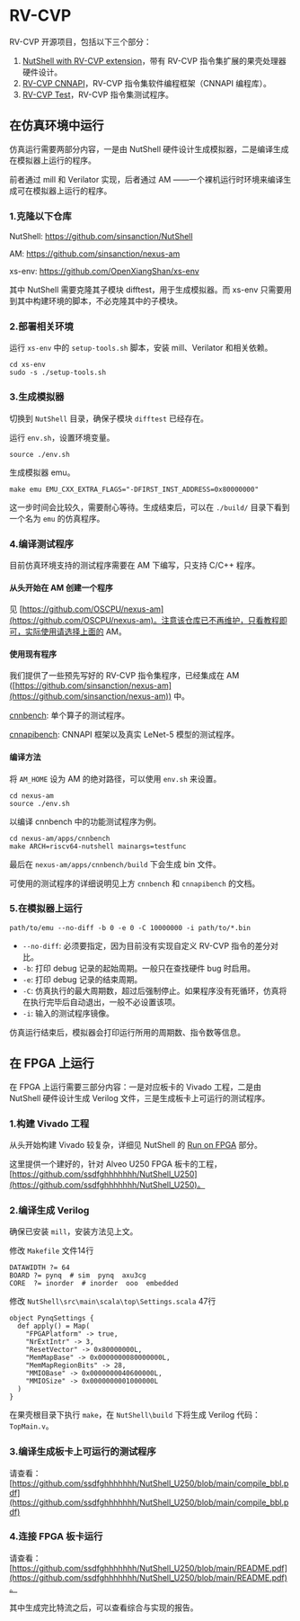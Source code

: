 # RV-CVP

RV-CVP 开源项目，包括以下三个部分：
1. [NutShell with RV-CVP extension](https://github.com/sinsanction/NutShell)，带有 RV-CVP 指令集扩展的果壳处理器硬件设计。
2. [RV-CVP CNNAPI](https://github.com/sinsanction/rv-cvp-cnnapi)，RV-CVP 指令集软件编程框架（CNNAPI 编程库）。
3. [RV-CVP Test](https://github.com/sinsanction/rv-cvp-test)，RV-CVP 指令集测试程序。

## 在仿真环境中运行

仿真运行需要两部分内容，一是由 NutShell 硬件设计生成模拟器，二是编译生成在模拟器上运行的程序。

前者通过 mill 和 Verilator 实现，后者通过 AM ——一个裸机运行时环境来编译生成可在模拟器上运行的程序。

### 1.克隆以下仓库

NutShell: https://github.com/sinsanction/NutShell

AM: https://github.com/sinsanction/nexus-am

xs-env: https://github.com/OpenXiangShan/xs-env

其中 NutShell 需要克隆其子模块 difftest，用于生成模拟器。而 xs-env 只需要用到其中构建环境的脚本，不必克隆其中的子模块。

### 2.部署相关环境

运行 `xs-env` 中的 `setup-tools.sh` 脚本，安装 mill、Verilator 和相关依赖。
```
cd xs-env
sudo -s ./setup-tools.sh
```

### 3.生成模拟器

切换到 `NutShell` 目录，确保子模块 `difftest` 已经存在。

运行 `env.sh`，设置环境变量。
```
source ./env.sh
```

生成模拟器 emu。
```
make emu EMU_CXX_EXTRA_FLAGS="-DFIRST_INST_ADDRESS=0x80000000"
```

这一步时间会比较久，需要耐心等待。生成结束后，可以在 `./build/` 目录下看到一个名为 `emu` 的仿真程序。

### 4.编译测试程序

目前仿真环境支持的测试程序需要在 AM 下编写，只支持 C/C++ 程序。

#### 从头开始在 AM 创建一个程序

见 [https://github.com/OSCPU/nexus-am](https://github.com/OSCPU/nexus-am)。注意该仓库已不再维护，只看教程即可，实际使用请选择上面的 AM。

#### 使用现有程序

我们提供了一些预先写好的 RV-CVP 指令集程序，已经集成在 AM ([https://github.com/sinsanction/nexus-am](https://github.com/sinsanction/nexus-am)) 中。

[cnnbench](https://github.com/sinsanction/nexus-am/tree/master/apps/cnnbench): 单个算子的测试程序。

[cnnapibench](https://github.com/sinsanction/nexus-am/tree/master/apps/cnnapibench): CNNAPI 框架以及真实 LeNet-5 模型的测试程序。

#### 编译方法

将 `AM_HOME` 设为 AM 的绝对路径，可以使用 `env.sh` 来设置。
```
cd nexus-am
source ./env.sh
```

以编译 cnnbench 中的功能测试程序为例。

```
cd nexus-am/apps/cnnbench
make ARCH=riscv64-nutshell mainargs=testfunc
```

最后在 `nexus-am/apps/cnnbench/build` 下会生成 bin 文件。

可使用的测试程序的详细说明见上方 `cnnbench` 和 `cnnapibench` 的文档。

### 5.在模拟器上运行

```
path/to/emu --no-diff -b 0 -e 0 -C 10000000 -i path/to/*.bin
```
 - `--no-diff`: 必须要指定，因为目前没有实现自定义 RV-CVP 指令的差分对比。
 - `-b`: 打印 debug 记录的起始周期。一般只在查找硬件 bug 时启用。
 - `-e`: 打印 debug 记录的结束周期。
 - `-C`: 仿真执行的最大周期数，超过后强制停止。如果程序没有死循环，仿真将在执行完毕后自动退出，一般不必设置该项。
 - `-i`: 输入的测试程序镜像。

仿真运行结束后，模拟器会打印运行所用的周期数、指令数等信息。


## 在 FPGA 上运行

在 FPGA 上运行需要三部分内容：一是对应板卡的 Vivado 工程，二是由 NutShell 硬件设计生成 Verilog 文件，三是生成板卡上可运行的测试程序。

### 1.构建 Vivado 工程

从头开始构建 Vivado 较复杂，详细见 NutShell 的 [Run on FPGA](https://github.com/sinsanction/NutShell#run-on-fpga) 部分。

这里提供一个建好的，针对 Alveo U250 FPGA 板卡的工程，[https://github.com/ssdfghhhhhhh/NutShell_U250](https://github.com/ssdfghhhhhhh/NutShell_U250)。

### 2.编译生成 Verilog

确保已安装 `mill`，安装方法见上文。

修改 `Makefile` 文件14行

```
DATAWIDTH ?= 64
BOARD ?= pynq  # sim  pynq  axu3cg
CORE  ?= inorder  # inorder  ooo  embedded
```

修改 `NutShell\src\main\scala\top\Settings.scala` 47行

```
object PynqSettings {
  def apply() = Map(
    "FPGAPlatform" -> true,
    "NrExtIntr" -> 3,
    "ResetVector" -> 0x80000000L,
    "MemMapBase" -> 0x0000000080000000L,
    "MemMapRegionBits" -> 28,
    "MMIOBase" -> 0x0000000040600000L,
    "MMIOSize" -> 0x0000000001000000L
  )
}
```

在果壳根目录下执行 `make`，在 `NutShell\build` 下将生成 Verilog 代码：`TopMain.v`。

### 3.编译生成板卡上可运行的测试程序

请查看：[https://github.com/ssdfghhhhhhh/NutShell_U250/blob/main/compile_bbl.pdf](https://github.com/ssdfghhhhhhh/NutShell_U250/blob/main/compile_bbl.pdf)

### 4.连接 FPGA 板卡运行

请查看：[https://github.com/ssdfghhhhhhh/NutShell_U250/blob/main/README.pdf](https://github.com/ssdfghhhhhhh/NutShell_U250/blob/main/README.pdf)。

其中生成完比特流之后，可以查看综合与实现的报告。
